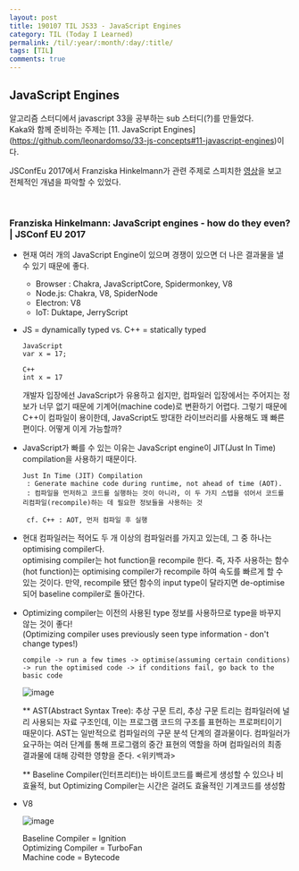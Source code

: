 ```yaml
---
layout: post
title: 190107 TIL JS33 - JavaScript Engines
category: TIL (Today I Learned)
permalink: /til/:year/:month/:day/:title/
tags: [TIL]
comments: true
---
```


## **JavaScript Engines**
알고리즘 스터디에서 javascript 33을 공부하는 sub 스터디(?)를 만들었다. <br>
Kaka와 함께 준비하는 주제는 [11. JavaScript Engines] <br>(https://github.com/leonardomso/33-js-concepts#11-javascript-engines)이다. 


JSConfEu 2017에서 Franziska Hinkelmann가 관련 주제로 스피치한 [영상](https://www.youtube.com/watch?v=p-iiEDtpy6I)을 보고 전체적인 개념을 파악할 수 있었다.
 
<br>

### **Franziska Hinkelmann: JavaScript engines - how do they even? | JSConf EU 2017**

- 현재 여러 개의 JavaScript Engine이 있으며 경쟁이 있으면 더 나은 결과물을 낼 수 있기 때문에 좋다. 
    - Browser : Chakra, JavaScriptCore, Spidermonkey, V8
    - Node.js: Chakra, V8, SpiderNode
    - Electron: V8
    - IoT: Duktape, JerryScript

- JS = dynamically typed  vs.  C++ = statically typed

    ```text
    JavaScript
    var x = 17;

    C++
    int x = 17
    ```
    
    개발자 입장에선 JavaScript가 유용하고 쉽지만, 컴파일러 입장에서는 주어지는 정보가 너무 없기 때문에 기계어(machine code)로 변환하기 어렵다. 그렇기 때문에 C++이 컴파일이 용이한데, JavaScript도 방대한 라이브러리를 사용해도 꽤 빠른 편이다. 어떻게 이게 가능할까? 

- JavaScript가 빠를 수 있는 이유는 JavaScript engine이 JIT(Just In Time) compilation을 사용하기 때문이다. 

    ```text
    Just In Time (JIT) Compilation
     : Generate machine code during runtime, not ahead of time (AOT).
     : 컴파일을 먼저하고 코드를 실행하는 것이 아니라, 이 두 가지 스텝을 섞어서 코드를 리컴파일(recompile)하는 데 필요한 정보들을 사용하는 것

     cf. C++ : AOT, 먼저 컴파일 후 실행
    ```

- 현대 컴파일러는 적어도 두 개 이상의 컴파일러를 가지고 있는데, 그 중 하나는 optimising compiler다. <br>
optimising compiler는 hot function을 recompile 한다. 즉, 자주 사용하는 함수(hot function)는 optimising compiler가 recompile 하여 속도를 빠르게 할 수 있는 것이다. 만약, recompile 됐던 함수의 input type이 달라지면 de-optimise 되어 baseline compiler로 돌아간다. 

- Optimizing compiler는 이전의 사용된 type 정보를 사용하므로 type을 바꾸지 않는 것이 좋다! <br>
(Optimizing compiler uses previously seen type information - don't change types!)

    ```text
    compile -> run a few times -> optimise(assuming certain conditions) -> run the optimised code -> if conditions fail, go back to the basic code
    ```

    ![image](https://user-images.githubusercontent.com/40848630/50775851-a8763380-12da-11e9-88ef-8625c7490931.png)

    ** AST(Abstract Syntax Tree): 추상 구문 트리, 추상 구문 트리는 컴파일러에 널리 사용되는 자료 구조인데, 이는 프로그램 코드의 구조를 표현하는 프로퍼티이기 때문이다. AST는 일반적으로 컴파일러의 구문 분석 단계의 결과물이다. 컴파일러가 요구하는 여러 단계를 통해 프로그램의 중간 표현의 역할을 하며 컴파일러의 최종 결과물에 대해 강력한 영향을 준다. <위키백과>

    ** Baseline Compiler(인터프리터)는 바이트코드를 빠르게 생성할 수 있으나 비효율적, but Optimizing Compiler는 시간은 걸려도 효율적인 기계코드를 생성함 
    
- V8

    ![image](https://user-images.githubusercontent.com/40848630/50775985-16225f80-12db-11e9-8054-1ec013fb37cc.png)

    Baseline Compiler = Ignition <br>
    Optimizing Compiler = TurboFan <Br>
    Machine code = Bytecode 


